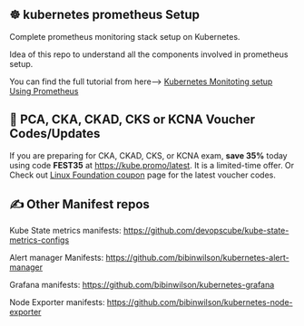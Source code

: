 ## ☸️ kubernetes prometheus Setup

Complete prometheus monitoring stack setup on Kubernetes.

Idea of this repo to understand all the components involved in prometheus setup.

You can find the full tutorial from here--> [Kubernetes Monitoting setup Using Prometheus](https://devopscube.com/setup-prometheus-monitoring-on-kubernetes/)

## 🚀 PCA, CKA, CKAD, CKS or KCNA Voucher Codes/Updates

If you are preparing for CKA, CKAD, CKS, or KCNA exam, **save 35%** today using code **FEST35** at https://kube.promo/latest. It is a limited-time offer. Or Check out [Linux Foundation coupon](https://scriptcrunch.com/linux-foundation-coupon/) page for the latest voucher codes.

## ✍️ Other Manifest repos

Kube State metrics manifests: https://github.com/devopscube/kube-state-metrics-configs

Alert manager Manifests: https://github.com/bibinwilson/kubernetes-alert-manager

Grafana manifests: https://github.com/bibinwilson/kubernetes-grafana

Node Exporter manifests: https://github.com/bibinwilson/kubernetes-node-exporter


